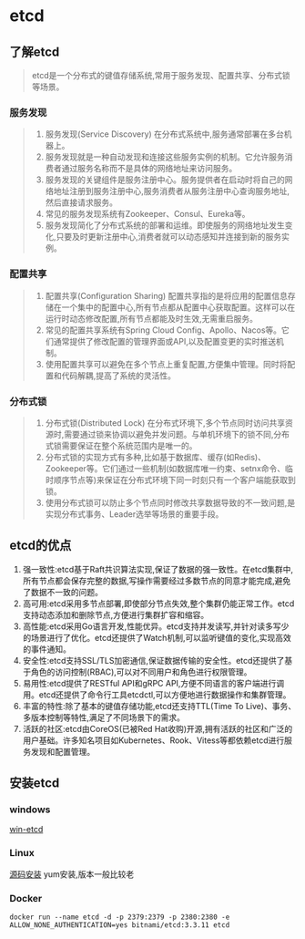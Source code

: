 # etcd
## 了解etcd
> etcd是一个分布式的键值存储系统,常用于服务发现、配置共享、分布式锁等场景。
### 服务发现
> 1. 服务发现(Service Discovery) 在分布式系统中,服务通常部署在多台机器上。  
> 2. 服务发现就是一种自动发现和连接这些服务实例的机制。它允许服务消费者通过服务名称而不是具体的网络地址来访问服务。
> 3. 服务发现的关键组件是服务注册中心。服务提供者在启动时将自己的网络地址注册到服务注册中心,服务消费者从服务注册中心查询服务地址,然后直接请求服务。
> 4. 常见的服务发现系统有Zookeeper、Consul、Eureka等。
> 5. 服务发现简化了分布式系统的部署和运维。即使服务的网络地址发生变化,只要及时更新注册中心,消费者就可以动态感知并连接到新的服务实例。
### 配置共享
> 1. 配置共享(Configuration Sharing) 配置共享指的是将应用的配置信息存储在一个集中的配置中心,所有节点都从配置中心获取配置。这样可以在运行时动态修改配置,所有节点都能及时生效,无需重启服务。
> 2. 常见的配置共享系统有Spring Cloud Config、Apollo、Nacos等。它们通常提供了修改配置的管理界面或API,以及配置变更的实时推送机制。
> 3. 使用配置共享可以避免在多个节点上重复配置,方便集中管理。同时将配置和代码解耦,提高了系统的灵活性。
### 分布式锁
> 1. 分布式锁(Distributed Lock) 在分布式环境下,多个节点同时访问共享资源时,需要通过锁来协调以避免并发问题。与单机环境下的锁不同,分布式锁需要保证在整个系统范围内是唯一的。
> 2. 分布式锁的实现方式有多种,比如基于数据库、缓存(如Redis)、Zookeeper等。它们通过一些机制(如数据库唯一约束、setnx命令、临时顺序节点等)来保证在分布式环境下同一时刻只有一个客户端能获取到锁。
> 3. 使用分布式锁可以防止多个节点同时修改共享数据导致的不一致问题,是实现分布式事务、Leader选举等场景的重要手段。
## etcd的优点
1. 强一致性:etcd基于Raft共识算法实现,保证了数据的强一致性。在etcd集群中,所有节点都会保存完整的数据,写操作需要经过多数节点的同意才能完成,避免了数据不一致的问题。
2. 高可用:etcd采用多节点部署,即使部分节点失效,整个集群仍能正常工作。etcd支持动态添加和删除节点,方便进行集群扩容和缩容。
3. 高性能:etcd采用Go语言开发,性能优异。etcd支持并发读写,并针对读多写少的场景进行了优化。etcd还提供了Watch机制,可以监听键值的变化,实现高效的事件通知。
4. 安全性:etcd支持SSL/TLS加密通信,保证数据传输的安全性。etcd还提供了基于角色的访问控制(RBAC),可以对不同用户和角色进行权限管理。
5. 易用性:etcd提供了RESTful API和gRPC API,方便不同语言的客户端进行调用。etcd还提供了命令行工具etcdctl,可以方便地进行数据操作和集群管理。
6. 丰富的特性:除了基本的键值存储功能,etcd还支持TTL(Time To Live)、事务、多版本控制等特性,满足了不同场景下的需求。
7. 活跃的社区:etcd由CoreOS(已被Red Hat收购)开源,拥有活跃的社区和广泛的用户基础。许多知名项目如Kubernetes、Rook、Vitess等都依赖etcd进行服务发现和配置管理。
## 安装etcd
### windows
[win-etcd](https://github.com/etcd-io/etcd/releases)
### Linux
[源码安装](https://blog.csdn.net/Mr_XiMu/article/details/127923827)
yum安装,版本一般比较老
### Docker
```shell
docker run --name etcd -d -p 2379:2379 -p 2380:2380 -e ALLOW_NONE_AUTHENTICATION=yes bitnami/etcd:3.3.11 etcd 
```
